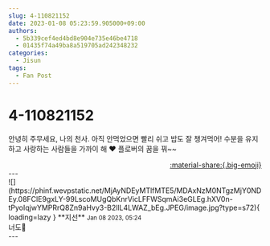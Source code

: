 ```yaml
---
slug: 4-110821152
date: 2023-01-08 05:23:59.905000+09:00
authors:
  - 5b339cef4ed4bd8e904e735e46be4718
  - 01435f74a49ba8a519705ad242348232
categories:
  - Jisun
tags:
  - Fan Post
---
```


# 4-110821152

<div class="post-container" markdown="1">
<div class="content-container md-sidebar__scrollwrap" markdown="1">

안녕히 주무세요, 나의 천사. 아직 안먹었으면 빨리 쉬고 밥도 잘 챙겨먹어! 수분을 유지하고 사랑하는 사람들을 가까이 해 ♥ 플로버의 꿈을 꿔~~

</div>
</div>

<div style="text-align: right;" markdown="1">
<a href="https://weverse.io/fromis9/fanpost/4-110821152" style="text-align: right;">:material-share:{.big-emoji}</a>
</div>
---

<div class="comments-container md-sidebar__scrollwrap" markdown="1">
<div class="comment" markdown="1">
<div class='id-container' markdown="1">
![](https://phinf.wevpstatic.net/MjAyNDEyMTlfMTE5/MDAxNzM0NTgzMjY0NDEy.08FClE9gxLY-99LscoMUgQbKnrVicLFFWSqmAi3eGLEg.hXV0n-tPyoIqjwYMPRrQ8Zn9aHvy3-B2llL4LWAZ_bEg.JPEG/image.jpg?type=s72){ loading=lazy }
**<span class="artist">지선</span>** <small>Jan 08 2023, 05:24</small><br>
</div>
<div class='comment-body' markdown="1">
너도🖤
</div>
</div>
</div>
---
